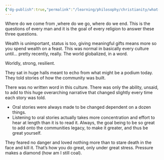 ```yaml
---
{"dg-publish":true,"permalink":"/learning/philosophy/christianity/what-it-means-to-be-a-viking/"}
---
```


Where do we come from ,where do we go, where do we end. This is the questions of every man and it is the goal of every religion to answer these three questions.

Wealth is unimportant, status is too, giving meaningful gifts means more so you spend wealth on a feast. This was normal in basically every culture until… pretty recently, really. The world globalized, in a word.

Worldly, strong, resilient.



They sat in huge halls meant to echo from what might be a podium today. They told stories of how the community was built. 

There was no written word in this culture. There was only the ability, unsaid, to add to this huge overarching narrative that changed slightly every time each story was told. 
- Oral stories were always made to be changed dependent on a dozen things. 
- Listening to oral stories actually takes more concentration and effort to hear at length than it is to read it.
Always, the goal being to be so great to add onto the communities legacy, to make it greater, and thus be great yourself. 

They feared no danger and loved nothing more than to stare death in the face and kill it. That’s how you do great, only under great stress. Pressure makes a diamond (how am I still coal).






















